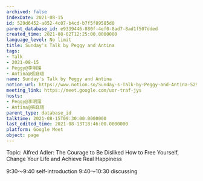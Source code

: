 ```yaml
---
archived: false
indexDate: 2021-08-15
id: 529d6452-a052-4c07-b4cd-b7f5f89585d0
parent_database_id: e9339446-880f-4ef0-8ad7-8ad1f507dded
created_time: 2021-08-02T12:25:00.0000000
language_level: No limit
title: Sunday's Talk by Peggy and Antina
tags:
- Talk
- 2021-08-15
- Peggy@李明霈
- Antina@張庭瑄
name: Sunday's Talk by Peggy and Antina
notion_url: https://www.notion.so/Sunday-s-Talk-by-Peggy-and-Antina-529d6452a0524c07b4cdb7f5f89585d0
meeting_link: https://meet.google.com/uor-traf-jys
hosts:
- Peggy@李明霈
- Antina@張庭瑄
parent_type: database_id
talktime: 2021-08-15T09:30:00.0000000
last_edited_time: 2021-08-13T18:46:00.0000000
platform: Google Meet
object: page
---
```


Topic: Alfred Adler: The Courage to Be Disliked
How to Free Yourself, Change Your Life and Achieve Real Happiness

9:30～9:40 self-introduction
9:40～10:30 discussing


